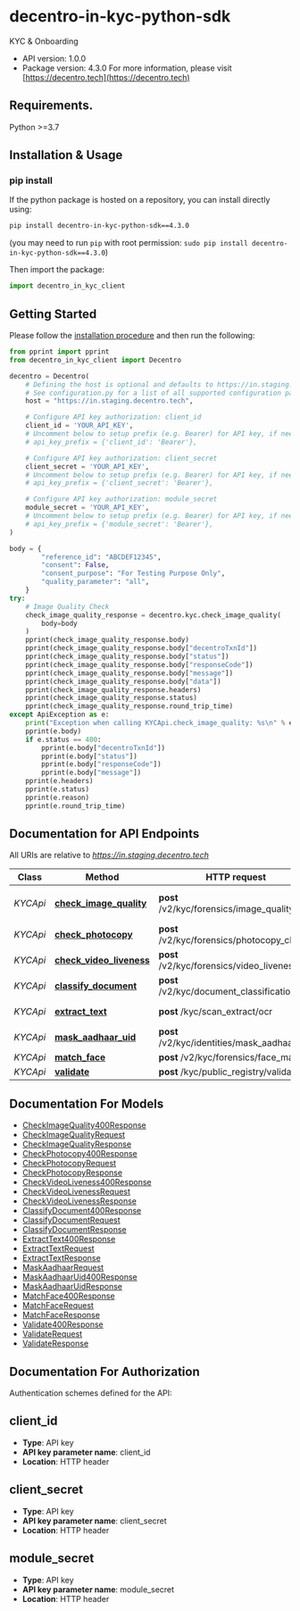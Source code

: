# decentro-in-kyc-python-sdk
KYC & Onboarding

- API version: 1.0.0
- Package version: 4.3.0
For more information, please visit [https://decentro.tech](https://decentro.tech)

## Requirements.

Python >=3.7

## Installation & Usage
### pip install

If the python package is hosted on a repository, you can install directly using:

```sh
pip install decentro-in-kyc-python-sdk==4.3.0
```
(you may need to run `pip` with root permission: `sudo pip install decentro-in-kyc-python-sdk==4.3.0`)

Then import the package:
```python
import decentro_in_kyc_client
```
## Getting Started

Please follow the [installation procedure](#installation--usage) and then run the following:

```python
from pprint import pprint
from decentro_in_kyc_client import Decentro

decentro = Decentro(
    # Defining the host is optional and defaults to https://in.staging.decentro.tech
    # See configuration.py for a list of all supported configuration parameters.
    host = "https://in.staging.decentro.tech",

    # Configure API key authorization: client_id
    client_id = 'YOUR_API_KEY',
    # Uncomment below to setup prefix (e.g. Bearer) for API key, if needed
    # api_key_prefix = {'client_id': 'Bearer'},

    # Configure API key authorization: client_secret
    client_secret = 'YOUR_API_KEY',
    # Uncomment below to setup prefix (e.g. Bearer) for API key, if needed
    # api_key_prefix = {'client_secret': 'Bearer'},

    # Configure API key authorization: module_secret
    module_secret = 'YOUR_API_KEY',
    # Uncomment below to setup prefix (e.g. Bearer) for API key, if needed
    # api_key_prefix = {'module_secret': 'Bearer'},
)

body = {
        "reference_id": "ABCDEF12345",
        "consent": False,
        "consent_purpose": "For Testing Purpose Only",
        "quality_parameter": "all",
    }
try:
    # Image Quality Check
    check_image_quality_response = decentro.kyc.check_image_quality(
        body=body
    )
    pprint(check_image_quality_response.body)
    pprint(check_image_quality_response.body["decentroTxnId"])
    pprint(check_image_quality_response.body["status"])
    pprint(check_image_quality_response.body["responseCode"])
    pprint(check_image_quality_response.body["message"])
    pprint(check_image_quality_response.body["data"])
    pprint(check_image_quality_response.headers)
    pprint(check_image_quality_response.status)
    pprint(check_image_quality_response.round_trip_time)
except ApiException as e:
    print("Exception when calling KYCApi.check_image_quality: %s\n" % e)
    pprint(e.body)
    if e.status == 400:
        pprint(e.body["decentroTxnId"])
        pprint(e.body["status"])
        pprint(e.body["responseCode"])
        pprint(e.body["message"])
    pprint(e.headers)
    pprint(e.status)
    pprint(e.reason)
    pprint(e.round_trip_time)
```

## Documentation for API Endpoints

All URIs are relative to *https://in.staging.decentro.tech*

Class | Method | HTTP request | Description
------------ | ------------- | ------------- | -------------
*KYCApi* | [**check_image_quality**](docs/apis/tags/KYCApi.md#check_image_quality) | **post** /v2/kyc/forensics/image_quality | Image Quality Check
*KYCApi* | [**check_photocopy**](docs/apis/tags/KYCApi.md#check_photocopy) | **post** /v2/kyc/forensics/photocopy_check | Photocopy Check
*KYCApi* | [**check_video_liveness**](docs/apis/tags/KYCApi.md#check_video_liveness) | **post** /v2/kyc/forensics/video_liveness | Liveness Check
*KYCApi* | [**classify_document**](docs/apis/tags/KYCApi.md#classify_document) | **post** /v2/kyc/document_classification | ID Classification
*KYCApi* | [**extract_text**](docs/apis/tags/KYCApi.md#extract_text) | **post** /kyc/scan_extract/ocr | Scan &amp; Extract
*KYCApi* | [**mask_aadhaar_uid**](docs/apis/tags/KYCApi.md#mask_aadhaar_uid) | **post** /v2/kyc/identities/mask_aadhaar_uid | Aadhaar Masking
*KYCApi* | [**match_face**](docs/apis/tags/KYCApi.md#match_face) | **post** /v2/kyc/forensics/face_match | Face Match
*KYCApi* | [**validate**](docs/apis/tags/KYCApi.md#validate) | **post** /kyc/public_registry/validate | Validate

## Documentation For Models

 - [CheckImageQuality400Response](docs/models/CheckImageQuality400Response.md)
 - [CheckImageQualityRequest](docs/models/CheckImageQualityRequest.md)
 - [CheckImageQualityResponse](docs/models/CheckImageQualityResponse.md)
 - [CheckPhotocopy400Response](docs/models/CheckPhotocopy400Response.md)
 - [CheckPhotocopyRequest](docs/models/CheckPhotocopyRequest.md)
 - [CheckPhotocopyResponse](docs/models/CheckPhotocopyResponse.md)
 - [CheckVideoLiveness400Response](docs/models/CheckVideoLiveness400Response.md)
 - [CheckVideoLivenessRequest](docs/models/CheckVideoLivenessRequest.md)
 - [CheckVideoLivenessResponse](docs/models/CheckVideoLivenessResponse.md)
 - [ClassifyDocument400Response](docs/models/ClassifyDocument400Response.md)
 - [ClassifyDocumentRequest](docs/models/ClassifyDocumentRequest.md)
 - [ClassifyDocumentResponse](docs/models/ClassifyDocumentResponse.md)
 - [ExtractText400Response](docs/models/ExtractText400Response.md)
 - [ExtractTextRequest](docs/models/ExtractTextRequest.md)
 - [ExtractTextResponse](docs/models/ExtractTextResponse.md)
 - [MaskAadhaarRequest](docs/models/MaskAadhaarRequest.md)
 - [MaskAadhaarUid400Response](docs/models/MaskAadhaarUid400Response.md)
 - [MaskAadhaarUidResponse](docs/models/MaskAadhaarUidResponse.md)
 - [MatchFace400Response](docs/models/MatchFace400Response.md)
 - [MatchFaceRequest](docs/models/MatchFaceRequest.md)
 - [MatchFaceResponse](docs/models/MatchFaceResponse.md)
 - [Validate400Response](docs/models/Validate400Response.md)
 - [ValidateRequest](docs/models/ValidateRequest.md)
 - [ValidateResponse](docs/models/ValidateResponse.md)

## Documentation For Authorization

 Authentication schemes defined for the API:
## client_id

- **Type**: API key
- **API key parameter name**: client_id
- **Location**: HTTP header


## client_secret

- **Type**: API key
- **API key parameter name**: client_secret
- **Location**: HTTP header


## module_secret

- **Type**: API key
- **API key parameter name**: module_secret
- **Location**: HTTP header



